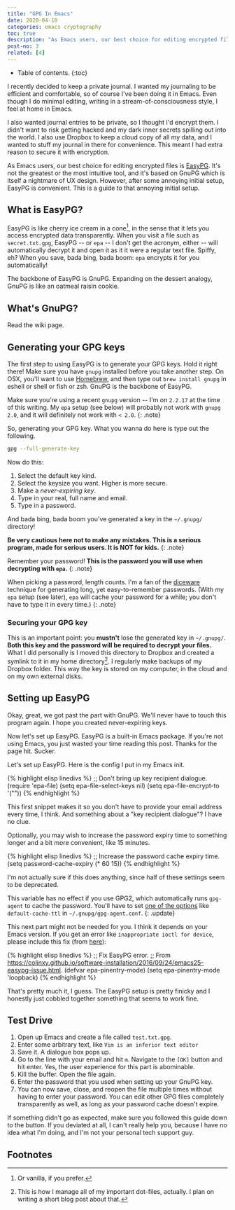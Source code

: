 ```yaml
---
title: "GPG In Emacs"
date: 2020-04-10
categories: emacs cryptography
toc: true
description: "As Emacs users, our best choice for editing encrypted files is EasyPG."
post-no: 3
related: [4]
---
```


* Table of contents.
{:toc}

I recently decided to keep a private journal. I wanted my journaling to be efficient and comfortable, so of course I've been doing it in Emacs. Even though I do minimal editing, writing in a stream-of-consciousness style, I feel at home in Emacs.

I also wanted journal entries to be private, so I thought I'd encrypt them. I didn't want to risk getting hacked and my dark inner secrets spilling out into the world. I also use Dropbox to keep a cloud copy of all my data, and I wanted to stuff my journal in there for convenience. This meant I had extra reason to secure it with encryption.

As Emacs users, our best choice for editing encrypted files is [EasyPG](https://epg.osdn.jp/). It's not the greatest or the most intuitive tool, and it's based on GnuPG which is itself a nightmare of UX design. However, after some annoying initial setup, EasyPG is convenient. This is a guide to that annoying initial setup.

## What is EasyPG?

EasyPG is like cherry ice cream in a cone[^ice-cream], in the sense that it lets you access encrypted data transparently. When you visit a file such as `secret.txt.gpg`, EasyPG -- or `epa` -- I don't get the acronym, either -- will automatically decrypt it and open it as it it were a regular text file. Spiffy, eh? When you save, bada bing, bada boom: `epa` encrypts it for you automatically!

[^ice-cream]: Or vanilla, if you prefer.

The backbone of EasyPG is GnuPG. Expanding on the dessert analogy, GnuPG is like an oatmeal raisin cookie.

## What's GnuPG?

Read the wiki page.

## Generating your GPG keys

The first step to using EasyPG is to generate your GPG keys. Hold it right there! Make sure you have `gnupg` installed before you take another step. On OSX, you'll want to use [Homebrew](http://brew.sh/), and then type out `brew install gnupg` in eshell or shell or fish or zsh. GnuPG is the backbone of EasyPG.

Make sure you're using a recent `gnupg` version -- I'm on `2.2.17` at the time of this writing. My `epa` setup (see below) will probably not work with `gnupg 2.0`, and it will definitely not work with `< 2.0`.
{: .note}

So, generating your GPG key. What you wanna do here is type out the following.

```bash
gpg --full-generate-key
```

Now do this:

1. Select the default key kind.
1. Select the keysize you want. Higher is more secure.
1. Make a *never-expiring key*.
1. Type in your real, full name and email.
1. Type in a password.

And bada bing, bada boom you've generated a key in the `~/.gnupg/` directory!

**Be very cautious here not to make any mistakes. This is a serious program, made for serious users. It is NOT for kids.**
{: .note}

Remember your password! **This is the password you will use when decrypting with `epa`.**
{: .note}

When picking a password, length counts. I'm a fan of the [diceware](https://en.wikipedia.org/wiki/Diceware) technique for generating long, yet easy-to-remember passwords. (With my `epa` setup (see later), `epa` will cache your password for a while; you don't have to type it in every time.)
{: .note}

### Securing your GPG key

This is an important point: you **mustn't** lose the generated key in `~/.gnupg/`. **Both this key and the password will be required to decrypt your files.** What I did personally is I moved this directory to Dropbox and created a symlink to it in my home directory[^genius]. I regularly make backups of my Dropbox folder. This way the key is stored on my computer, in the cloud and on my own external disks.

[^genius]: This is how I manage all of my important dot-files, actually. I plan on writing a short blog post about that.

## Setting up EasyPG

Okay, great, we got past the part with GnuPG. We'll never have to touch this program again. I hope you created never-expiring keys.

Now let's set up EasyPG. EasyPG is a built-in Emacs package. If you're not using Emacs, you just wasted your time reading this post. Thanks for the page hit. Sucker.

Let's set up EasyPG. Here is the config I put in my Emacs init.

{% highlight elisp linedivs %}
;; Don't bring up key recipient dialogue.
(require 'epa-file)
(setq epa-file-select-keys nil)
(setq epa-file-encrypt-to '("<YOUR EMAIL HERE>"))
{% endhighlight %}

This first snippet makes it so you don't have to provide your email address every time, I think. And something about a "key recipient dialogue"? I have no clue.

Optionally, you may wish to increase the password expiry time to something longer and a bit more convenient, like 15 minutes.

{% highlight elisp linedivs %}
;; Increase the password cache expiry time.
(setq password-cache-expiry (* 60 15))
{% endhighlight %}

I'm not actually sure if this does anything, since half of these settings seem to be deprecated.

This variable has no effect if you use GPG2, which automatically runs `gpg-agent` to cache the password. You'll have to set [one of the options](https://www.gnupg.org/documentation/manuals/gnupg/Agent-Options.html) like `default-cache-ttl` in `~/.gnupg/gpg-agent.conf`.
{: .update}

This next part might not be needed for you. I think it depends on your Emacs version. If you get an error like `inappropriate ioctl for device`, please include this fix (from [here](https://colinxy.github.io/software-installation/2016/09/24/emacs25-easypg-issue.html)):

{% highlight elisp linedivs %}
;; Fix EasyPG error.
;; From https://colinxy.github.io/software-installation/2016/09/24/emacs25-easypg-issue.html.
(defvar epa-pinentry-mode)
(setq epa-pinentry-mode 'loopback)
{% endhighlight %}

That's pretty much it, I guess. The EasyPG setup is pretty finicky and I honestly just cobbled together something that seems to work fine.

## Test Drive

1. Open up Emacs and create a file called `test.txt.gpg`.
1. Enter some arbitrary text, like `Vim is an inferior text editor`
1. Save it. A dialogue box pops up.
1. Go to the line with your email and hit `m`. Navigate to the `[OK]` button and hit enter. Yes, the user experience for this part is abominable.
1. Kill the buffer. Open the file again.
1. Enter the password that you used when setting up your GnuPG key.
1. You can now save, close, and reopen the file multiple times without having to enter your password. You can edit other GPG files completely transparently as well, as long as your password cache doesn't expire.

If something didn't go as expected, make sure you followed this guide down to the button. If you deviated at all, I can't really help you, because I have no idea what I'm doing, and I'm not your personal tech support guy.

## Footnotes
